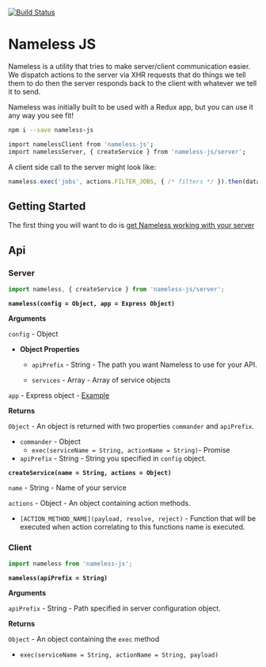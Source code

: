 [![Build Status](https://travis-ci.org/realseanp/nameless-js.svg?branch=dev)](https://travis-ci.org/realseanp/nameless-js)

# Nameless JS

Nameless is a utility that tries to make server/client communication easier. We dispatch actions to the server via XHR requests that do things we tell them to do then the server responds back to the client with whatever we tell it to send.

Nameless was initially built to be used with a Redux app, but you can use it any way you see fit!

```bash
npm i --save nameless-js
```
```bash
import namelessClient from 'nameless-js';
import namelessServer, { createService } from 'nameless-js/server';
```

A client side call to the server might look like:

```js
nameless.exec('jobs', actions.FILTER_JOBS, { /* filters */ }).then(data => /* do something with data. update store ? */ )));
```

## Getting Started

The first thing you will want to do is [get Nameless working with your server](https://github.com/realseanp/nameless-js/blob/dev/read/server.md)


## Api

### Server

```js
import nameless, { createService } from 'nameless-js/server';
```

**`nameless(config = Object, app = Express Object)`**

**Arguments**

`config` - Object

- **Object Properties**

  - `apiPrefix` - String - The path you want Nameless to use for your API.

  - `services` - Array - Array of service objects

`app` - Express object - [Example](http://expressjs.com/en/4x/api.html#express)

**Returns**

`Object` - An object is returned with two properties `commander` and `apiPrefix`.

- `commander` - Object
  - `exec(serviceName = String, actionName = String)`- Promise
- `apiPrefix` - String - String you specified in `config` object.

**`createService(name = String, actions = Object)`**

`name` - String - Name of your service

`actions` - Object - An object containing action methods.

- `[ACTION_METHOD_NAME](payload, resolve, reject)` - Function that will be executed when action correlating to this functions name is executed.

### Client

```js
import nameless from 'nameless-js';
```

**`nameless(apiPrefix = String)`**

**Arguments**

`apiPrefix` - String - Path specified in server configuration object.

**Returns**

`Object` - An object containing the `exec` method

- `exec(serviceName = String, actionName = String, payload)`